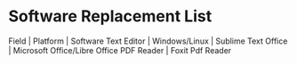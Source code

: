 # Software Replacement List
Field | Platform | Software
Text Editor | Windows/Linux | Sublime Text
Office | Microsoft Office/Libre Office
PDF Reader | Foxit Pdf Reader

